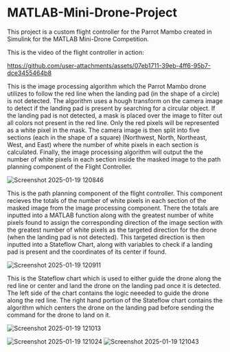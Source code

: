 # MATLAB-Mini-Drone-Project

This project is a custom flight controller for the Parrot Mambo created in Simulink for the MATLAB Mini-Drone Competition.

This is the video of the flight controller in action:

https://github.com/user-attachments/assets/07eb1711-39eb-4ff6-95b7-dce3455464b8

This is the image processing algorithm which the Parrot Mambo drone utilizes to follow the red line when the landing pad (in the shape of a circle) is not detected. The algorithm uses a hough transform on the camera image to detect if the landing pad is present by searching for a circular object. If the landing pad is not detected, a mask is placed over the image to filter out all colors not present in the red line. Only the red pixels will be represented as a white pixel in the mask. The camera image is then split into five sections (each in the shape of a square) (Northwest, North, Northeast, West, and East) where the number of white pixels in each section is calculated. Finally, the image processing algorithm will output the the number of white pixels in each section inside the masked image to the path planning component of the Flight Controller.

![Screenshot 2025-01-19 120846](https://github.com/user-attachments/assets/44433096-a6ad-43ed-bf66-f2e9190402c1)

This is the path planning component of the flight controller. This component recieves the totals of the number of white pixels in each section of the masked image from the image processing component. There the totals are inputted into a MATLAB function along with the greatest number of white pixels found to assign the corresponding direction of the image section with the greatest number of white pixels as the targeted direction for the drone (when the landing pad is not detected). This targeted direction is then inputted into a Stateflow Chart, along with variables to check if a landing pad is present and the coordinates of its center if found.

![Screenshot 2025-01-19 120911](https://github.com/user-attachments/assets/1a7bca82-bd58-4587-a0d1-cab7627c7fb0)

This is the Stateflow chart which is used to either guide the drone along the red line or center and land the drone on the landing pad once it is detected. The left side of the chart contains the logic neeeded to guide the drone along the red line. The right hand portion of the Stateflow chart contains the algorithm which centers the drone on the landing pad before sending the command for the drone to land on it.

![Screenshot 2025-01-19 121013](https://github.com/user-attachments/assets/223d6b4c-89f6-40db-b4dd-8a678bd22094)



![Screenshot 2025-01-19 121024](https://github.com/user-attachments/assets/f009d3d4-bd8f-4aca-b6ff-d496a0f2068b)
![Screenshot 2025-01-19 121043](https://github.com/user-attachments/assets/9e451cfe-dc04-4699-938f-8e590a98e068)
